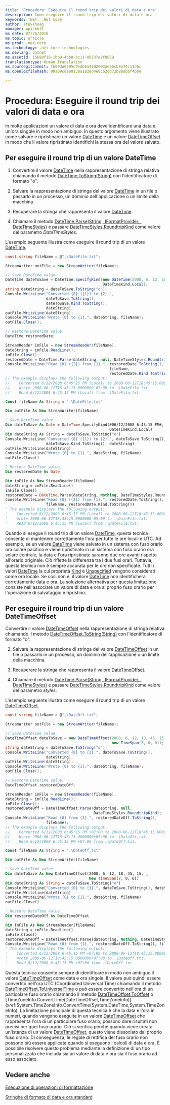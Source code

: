 ```yaml
---
title: 'Procedura: Eseguire il round trip dei valori di data e ora'
description: Come eseguire il round trip dei valori di data e ora
keywords: .NET, .NET Core
author: stevehoag
manager: wpickett
ms.date: 07/26/2016
ms.topic: article
ms.prod: .net-core
ms.technology: .net-core-technologies
ms.devlang: dotnet
ms.assetid: 15690f18-1bb9-4bb8-bc11-0b737e2f0859
translationtype: Human Translation
ms.sourcegitcommit: fb00da6505c9edb6a49d2003ae9bcb8e74c11d6c
ms.openlocfilehash: 00a09c8a60138a1828d4e8c62dd72b88abbf4bbe

---
```


# <a name="how-to-roundtrip-date-and-time-values"></a>Procedura: Eseguire il round trip dei valori di data e ora

In molte applicazioni un valore di data e ora deve identificare una data e un'ora singole in modo non ambiguo. In questo argomento viene illustrato come salvare e ripristinare un valore [DateTime](xref:System.DateTime) e un valore [DateTimeOffset](xref:System.DateTimeOffset) in modo che il valore ripristinato identifichi la stessa ora del valore salvato.

## <a name="to-roundtrip-a-datetime-value"></a>Per eseguire il round trip di un valore DateTime

1. Convertire il valore [DateTime](xref:System.DateTime) nella rappresentazione di stringa relativa chiamando il metodo [DateTime.ToString(String)](xref:System.DateTime.ToString(System.String)) con l'identificatore di formato "o".

2. Salvare la rappresentazione di stringa del valore [DateTime](xref:System.DateTime) in un file o passarlo in un processo, un dominio dell'applicazione o un limite della macchina.

3. Recuperare la stringa che rappresenta il valore [DateTime](xref:System.DateTime).

4. Chiamare il metodo [DateTime.Parse(String, IFormatProvider, DateTimeStyles)](xref:System.DateTime.Parse(System.String,System.IFormatProvider,System.Globalization.DateTimeStyles)) e passare [DateTimeStyles.RoundtripKind](xref:System.Globalization.DateTimeStyles.RoundtripKind) come valore del parametro *DateTimeStyles*.

L'esempio seguente illustra come eseguire il round trip di un valore [DateTime](xref:System.DateTime).

```csharp
const string fileName = @".\DateFile.txt";

StreamWriter outFile = new StreamWriter(fileName);

// Save DateTime value.
DateTime dateToSave = DateTime.SpecifyKind(new DateTime(2008, 6, 12, 18, 45, 15), 
                                           DateTimeKind.Local);
string dateString = dateToSave.ToString("o");      
Console.WriteLine("Converted {0} ({1}) to {2}.", 
                  dateToSave.ToString(), 
                  dateToSave.Kind.ToString(), 
                  dateString);      
outFile.WriteLine(dateString);
Console.WriteLine("Wrote {0} to {1}.", dateString, fileName);
outFile.Close();

// Restore DateTime value.
DateTime restoredDate;

StreamReader inFile = new StreamReader(fileName);
dateString = inFile.ReadLine();
inFile.Close();
restoredDate = DateTime.Parse(dateString, null, DateTimeStyles.RoundtripKind);
Console.WriteLine("Read {0} ({2}) from {1}.", restoredDate.ToString(), 
                                              fileName, 
                                              restoredDate.Kind.ToString());
// The example displays the following output:
//    Converted 6/12/2008 6:45:15 PM (Local) to 2008-06-12T18:45:15.0000000-05:00.
//    Wrote 2008-06-12T18:45:15.0000000-05:00 to .\DateFile.txt.
//    Read 6/12/2008 6:45:15 PM (Local) from .\DateFile.txt.
```

```vb
Const fileName As String = ".\DateFile.txt"

Dim outFile As New StreamWriter(fileName)

' Save DateTime value.
Dim dateToSave As Date = DateTime.SpecifyKind(#06/12/2008 6:45:15 PM#, _
                                              DateTimeKind.Local)
Dim dateString As String = dateToSave.ToString("o")      
Console.WriteLine("Converted {0} ({1}) to {2}.", dateToSave.ToString(), _
                  dateToSave.Kind.ToString(), dateString)      
outFile.WriteLine(dateString)
Console.WriteLine("Wrote {0} to {1}.", dateString, fileName)
outFile.Close()   

' Restore DateTime value.
Dim restoredDate As Date

Dim inFile As New StreamReader(fileName)
dateString = inFile.ReadLine()
inFile.Close()
restoredDate = DateTime.Parse(dateString, Nothing, DateTimeStyles.RoundTripKind)
Console.WriteLine("Read {0} ({2}) from {1}.", restoredDate.ToString(), _
                  fileName, restoredDAte.Kind.ToString())
' The example displays the following output:
'    Converted 6/12/2008 6:45:15 PM (Local) to 2008-06-12T18:45:15.0000000-05:00.
'    Wrote 2008-06-12T18:45:15.0000000-05:00 to .\DateFile.txt.
'    Read 6/12/2008 6:45:15 PM (Local) from .\DateFile.txt.
```

Quando si esegue il round trip di un valore [DateTime](xref:System.DateTime), questa tecnica consente di mantenere correttamente l'ora per tutte le ore locali e UTC. Ad esempio, se un valore [DateTime](xref:System.DateTime) viene salvato in un sistema con fuso orario ora solare pacifico e viene ripristinato in un sistema con fuso orario ora solare centrale, la data e l'ora ripristinate saranno due ore avanti rispetto all'orario originale. Ciò riflette la differenza tra i due fusi orari. Tuttavia, questa tecnica non è sempre accurata per le ore non specificate. Tutti i valori [DateTime](xref:System.DateTime) la cui proprietà [Kind](xref:System.DateTime.Kind) è [Unspecified](xref:System.DateTimeKind.Unspecified) vengono considerati come ora locale. Se così non è, il valore [DateTime](xref:System.DateTime) non identificherà correttamente data e ora. La soluzione alternativa per questa limitazione consiste nell'associare un valore di data e ora al proprio fuso orario per l'operazione di salvataggio e ripristino.

## <a name="to-roundtrip-a-datetimeoffset-value"></a>Per eseguire il round trip di un valore DateTimeOffset

Convertire il valore [DateTimeOffset](xref:System.DateTimeOffset) nella rappresentazione di stringa relativa chiamando il metodo [DateTimeOffset.ToString(String)](xref:System.DateTimeOffset.ToString(System.String)) con l'identificatore di formato "o".

2. Salvare la rappresentazione di stringa del valore [DateTimeOffset](xref:System.DateTimeOffset) in un file o passarlo in un processo, un dominio dell'applicazione o un limite della macchina.

3. Recuperare la stringa che rappresenta il valore [DateTimeOffset](xref:System.DateTimeOffset).

4. Chiamare il metodo [DateTime.Parse(String, IFormatProvider, DateTimeStyles)](xref:System.DateTimeOffset.Parse(System.String,System.IFormatProvider,System.Globalization.DateTimeStyles)) e passare [DateTimeStyles.RoundtripKind](xref:System.Globalization.DateTimeStyles.RoundtripKind) come valore del parametro *styles*.

L'esempio seguente illustra come eseguire il round trip di un valore [DateTimeOffset](xref:System.DateTimeOffset).

```csharp
const string fileName = @".\DateOff.txt";

StreamWriter outFile = new StreamWriter(fileName);

// Save DateTime value.
DateTimeOffset dateToSave = new DateTimeOffset(2008, 6, 12, 18, 45, 15, 
                                               new TimeSpan(7, 0, 0));
string dateString = dateToSave.ToString("o");      
Console.WriteLine("Converted {0} to {1}.", dateToSave.ToString(), 
                  dateString);      
outFile.WriteLine(dateString);
Console.WriteLine("Wrote {0} to {1}.", dateString, fileName);
outFile.Close();

// Restore DateTime value.
DateTimeOffset restoredDateOff;

StreamReader inFile = new StreamReader(fileName);
dateString = inFile.ReadLine();
inFile.Close();
restoredDateOff = DateTimeOffset.Parse(dateString, null, 
                                       DateTimeStyles.RoundtripKind);
Console.WriteLine("Read {0} from {1}.", restoredDateOff.ToString(), 
                  fileName);
// The example displays the following output:
//    Converted 6/12/2008 6:45:15 PM +07:00 to 2008-06-12T18:45:15.0000000+07:00.
//    Wrote 2008-06-12T18:45:15.0000000+07:00 to .\DateOff.txt.
//    Read 6/12/2008 6:45:15 PM +07:00 from .\DateOff.txt.
```

```vb
Const fileName As String = ".\DateOff.txt"

Dim outFile As New StreamWriter(fileName)

' Save DateTime value.
Dim dateToSave As New DateTimeOffset(2008, 6, 12, 18, 45, 15, _
                                     New TimeSpan(7, 0, 0))
Dim dateString As String = dateToSave.ToString("o")      
Console.WriteLine("Converted {0} to {1}.", dateToSave.ToString(), dateString)      
outFile.WriteLine(dateString)
Console.WriteLine("Wrote {0} to {1}.", dateString, fileName)
outFile.Close()   

' Restore DateTime value.
Dim restoredDateOff As DateTimeOffset

Dim inFile As New StreamReader(fileName)
dateString = inFile.ReadLine()
inFile.Close()
restoredDateOff = DateTimeOffset.Parse(dateString, Nothing, DateTimeStyles.RoundTripKind)
Console.WriteLine("Read {0} from {1}.", restoredDateOff.ToString(), fileName)
' The example displays the following output:
'    Converted 6/12/2008 6:45:15 PM +07:00 to 2008-06-12T18:45:15.0000000+07:00.
'    Wrote 2008-06-12T18:45:15.0000000+07:00 to .\DateOff.txt.
'    Read 6/12/2008 6:45:15 PM +07:00 from .\DateOff.txt.
```

Questa tecnica consente sempre di identificare in modo non ambiguo il valore [DateTimeOffset](xref:System.DateTimeOffset) come data e ora singole. Il valore può quindi essere convertito nell'ora UTC (Coordinated Universal Time) chiamando il metodo [DateTimeOffset.ToUniversalTime](xref:System.DateTimeOffset.ToUniversalTime) o può essere convertito nell'ora di un particolare fuso orario chiamando il metodo [DateTimeOffset.ToOffset](xref:System.DateTimeOffset.ToOffset(System.TimeSpan)) o [TimeZoneInfo.ConvertTime(DateTimeOffset,TimeZoneInfo)](xref:System.TimeZoneInfo.ConvertTime(System.DateTime,System.TimeZoneInfo). La limitazione principale di questa tecnica è che la data e l'ora in numeri, quando vengono eseguite in un valore [DateTimeOffset](xref:System.DateTimeOffset) che rappresenta l'ora di un particolare fuso orario, possono dare risultati non precisi per quel fuso orario. Ciò si verifica perché quando viene creata un'istanza di un valore [DateTimeOffset](xref:System.DateTimeOffset), questo viene dissociato dal proprio fuso orario. Di conseguenza, le regole di rettifica del fuso orario non possono più essere applicate quando si eseguono i calcoli di data e ora. È possibile risolvere questo problema mediante la definizione di un tipo personalizzato che includa sia un valore di data e ora sia il fuso orario ad esso associato.

## <a name="see-also"></a>Vedere anche

[Esecuzione di operazioni di formattazione](performing-formatting-operations.md)

[Stringhe di formato di data e ora standard](standard-datetime.md)




<!--HONumber=Nov16_HO1-->


